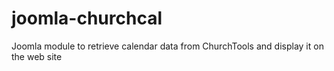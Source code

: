 # joomla-churchcal
Joomla module to retrieve calendar data from ChurchTools and display it on the web site
